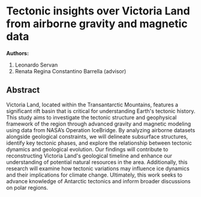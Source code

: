 

# Tectonic insights over Victoria Land from airborne gravity and magnetic data

**Authors:**

1. Leonardo Servan
1. Renata Regina Constantino Barrella (advisor)

## Abstract

Victoria Land, located within the Transantarctic Mountains, 
features a significant rift basin that is critical for 
understanding Earth's tectonic history. This study aims to 
investigate the tectonic structure and geophysical framework of 
the region through advanced gravity and magnetic modeling using 
data from NASA’s Operation IceBridge. By analyzing airborne datasets 
alongside geological constraints, we will delineate subsurface structures, 
identify key tectonic phases, and explore the relationship between tectonic 
dynamics and geological evolution. Our findings will contribute to 
reconstructing Victoria Land's geological timeline and enhance our understanding 
of potential natural resources in the area. Additionally, this research will 
examine how tectonic variations may influence ice dynamics and their implications 
for climate change. Ultimately, this work seeks to advance knowledge of Antarctic 
tectonics and inform broader discussions on polar regions.